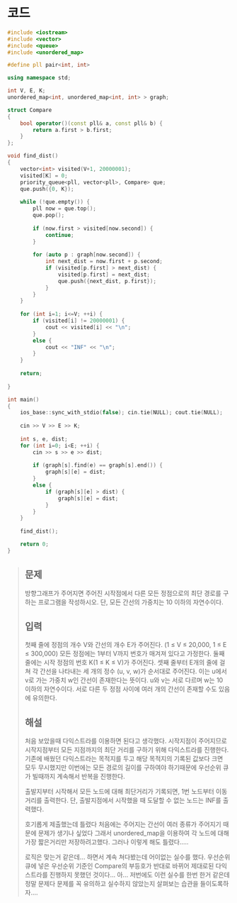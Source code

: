 # 코드

```c++
#include <iostream>
#include <vector>
#include <queue>
#include <unordered_map>

#define pll pair<int, int>

using namespace std;

int V, E, K;
unordered_map<int, unordered_map<int, int> > graph;

struct Compare
{
    bool operator()(const pll& a, const pll& b) {
        return a.first > b.first;
    }
};

void find_dist()
{
    vector<int> visited(V+1, 20000001);
    visited[K] = 0;
    priority_queue<pll, vector<pll>, Compare> que;
    que.push({0, K});
    
    while (!que.empty()) {
        pll now = que.top();
        que.pop();
        
        if (now.first > visited[now.second]) {
            continue;
        }
        
        for (auto p : graph[now.second]) {
            int next_dist = now.first + p.second;
            if (visited[p.first] > next_dist) {
                visited[p.first] = next_dist;
                que.push({next_dist, p.first});
            }
        }
    }
    
    for (int i=1; i<=V; ++i) {
        if (visited[i] != 20000001) {
            cout << visited[i] << "\n";
        }
        else {
            cout << "INF" << "\n";
        }
    }
    
    return;
    
}

int main()
{
    ios_base::sync_with_stdio(false); cin.tie(NULL); cout.tie(NULL);
    
    cin >> V >> E >> K;
    
    int s, e, dist;
    for (int i=0; i<E; ++i) {
        cin >> s >> e >> dist;
        
        if (graph[s].find(e) == graph[s].end()) {
            graph[s][e] = dist;
        }
        else {
            if (graph[s][e] > dist) {
                graph[s][e] = dist;
            }
        }
    }
    
    find_dist();

    return 0;
}

```



> ## 문제
>
> 방향그래프가 주어지면 주어진 시작점에서 다른 모든 정점으로의 최단 경로를 구하는 프로그램을 작성하시오. 단, 모든 간선의 가중치는 10 이하의 자연수이다.
>
> ## 입력
>
> 첫째 줄에 정점의 개수 V와 간선의 개수 E가 주어진다. (1 ≤ V ≤ 20,000, 1 ≤ E ≤ 300,000) 모든 정점에는 1부터 V까지 번호가 매겨져 있다고 가정한다. 둘째 줄에는 시작 정점의 번호 K(1 ≤ K ≤ V)가 주어진다. 셋째 줄부터 E개의 줄에 걸쳐 각 간선을 나타내는 세 개의 정수 (u, v, w)가 순서대로 주어진다. 이는 u에서 v로 가는 가중치 w인 간선이 존재한다는 뜻이다. u와 v는 서로 다르며 w는 10 이하의 자연수이다. 서로 다른 두 정점 사이에 여러 개의 간선이 존재할 수도 있음에 유의한다.
>
> ## 해설
>
> 처음 보았을때 다익스트라를 이용하면 된다고 생각했다. 시작지점이 주어지므로 시작지점부터 모든 지점까지의 최단 거리를 구하기 위해 다익스트라를 진행한다. 기존에 배웠던 다익스트라는 목적지를 두고 해당 목적지의 기록된 값보다 크면 모두 무시했지만 이번에는 모든 경로의 길이를 구하여야 하기때문에 우선순위 큐가 빌때까지 계속해서 반복을 진행한다.
>
> 출발지부터 시작해서 모든 노드에 대해 최단거리가 기록되면, 1번 노드부터 이동거리를 출력한다. 단, 출발지점에서 시작했을 때 도달할 수 없는 노드는 INF를 출력했다.
>
> 호기롭게 제출했는데 틀렸다 처음에는 주어지는 간선이 여러 종류가 주어지기 때문에 문제가 생기나 싶었다 그래서 unordered_map을 이용하여 각 노드에 대해 가장 짧은거리만 저장하려고했다. 그러나 이렇게 해도 틀렸다.....
>
> 로직은 맞는거 같은데... 하면서 계속 쳐다봤는데 어이없는 실수를 했다. 우선순위 큐에 넣은 우선순위 기준인 Compare의 부등호가 반대로 바뀌어 제대로된 다익스트라를 진행하지 못했던 것이다... 아... 저번에도 이런 실수를 한번 한거 같은데 정말 문제다 문제를 꼭 유의하고 실수하지 않았는지 살펴보는 습관을 들이도록하자....
